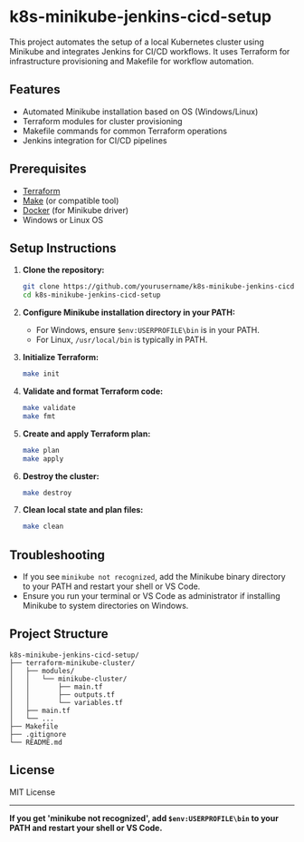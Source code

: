 # k8s-minikube-jenkins-cicd-setup

This project automates the setup of a local Kubernetes cluster using Minikube and integrates Jenkins for CI/CD workflows. It uses Terraform for infrastructure provisioning and Makefile for workflow automation.

## Features

- Automated Minikube installation based on OS (Windows/Linux)
- Terraform modules for cluster provisioning
- Makefile commands for common Terraform operations
- Jenkins integration for CI/CD pipelines

## Prerequisites

- [Terraform](https://www.terraform.io/downloads.html)
- [Make](https://www.gnu.org/software/make/) (or compatible tool)
- [Docker](https://docs.docker.com/get-docker/) (for Minikube driver)
- Windows or Linux OS

## Setup Instructions

1. **Clone the repository:**
   ```sh
   git clone https://github.com/yourusername/k8s-minikube-jenkins-cicd-setup.git
   cd k8s-minikube-jenkins-cicd-setup
   ```

2. **Configure Minikube installation directory in your PATH:**
   - For Windows, ensure `$env:USERPROFILE\bin` is in your PATH.
   - For Linux, `/usr/local/bin` is typically in PATH.

3. **Initialize Terraform:**
   ```sh
   make init
   ```

4. **Validate and format Terraform code:**
   ```sh
   make validate
   make fmt
   ```

5. **Create and apply Terraform plan:**
   ```sh
   make plan
   make apply
   ```

6. **Destroy the cluster:**
   ```sh
   make destroy
   ```

7. **Clean local state and plan files:**
   ```sh
   make clean
   ```

## Troubleshooting

- If you see `minikube not recognized`, add the Minikube binary directory to your PATH and restart your shell or VS Code.
- Ensure you run your terminal or VS Code as administrator if installing Minikube to system directories on Windows.

## Project Structure

```
k8s-minikube-jenkins-cicd-setup/
├── terraform-minikube-cluster/
│   ├── modules/
│   │   └── minikube-cluster/
│   │       ├── main.tf
│   │       ├── outputs.tf
│   │       └── variables.tf
│   ├── main.tf
│   └── ...
├── Makefile
├── .gitignore
└── README.md
```

## License

MIT License

---

**If you get 'minikube not recognized', add `$env:USERPROFILE\bin` to your PATH and restart your shell or VS Code.**
